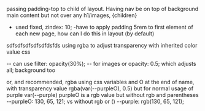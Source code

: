 passing padding-top to child of layout. Having nav be on top of background main content but not over any h1/images,
{children}

- used fixed, zindex: 10;
  -have to apply padding 5rem to first element of each new page,
  how can I do this in layout (by default)

sdfsdfsdfsdfsdfdsfds
using rgba to adjust transparency with inherited color value css

-- can use filter: opacity(30%); -- for images
or opacity: 0.5; which adjusts all; background too

or, and recommended, rgba using css variables and O at the end of name, with transparency value
rgba(var(--purpleO), 0.5)
but for normal usage of purple
var(--purple)
purpleO is a rgb value but without rgb and parentheses
--purpleO: 130, 65, 121;
vs without rgb or ()
--purple: rgb(130, 65, 121);
